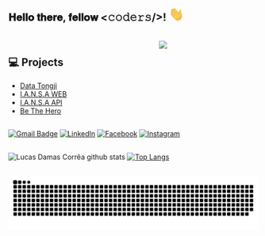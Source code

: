   <h2> 𝐇𝐞𝐥𝐥𝐨 𝐭𝐡𝐞𝐫𝐞, 𝐟𝐞𝐥𝐥𝐨𝐰 <𝚌𝚘𝚍𝚎𝚛𝚜/>! <img src="https://raw.githubusercontent.com/ABSphreak/ABSphreak/master/gifs/Hi.gif" width="30px"></h2>
	<br/>
    <img align='right' src='https://user-images.githubusercontent.com/5713670/87202985-820dcb80-c2b6-11ea-9f56-7ec461c497c3.gif' width='200"'>

## 💻 Projects
* [Data Tongji](https://github.com/Data-Tongji)
* [I.A.N.S.A WEB](https://github.com/lucasdcorrea1/Iansa-web)
* [I.A.N.S.A API](https://github.com/lucasdcorrea1/Iansa-backend)
* [Be The Hero](https://github.com/lucasdcorrea1/Be-The-Hero)

##

[![Gmail Badge](https://img.shields.io/badge/-lucas.dcorrea1@gmail.com-c14438?style=flat-square&logo=Gmail&logoColor=white&link=mailto:lucas.dcorrea1@gmail.com)](mailto:lucas.dcorrea1@gmail.com)
<a href="https://www.linkedin.com/in/lucas-damas-corr%C3%AAa-882806176/" target="_blank"><img src="https://img.shields.io/badge/LinkedIn-%230077B5.svg?&style=flat-square&logo=linkedin&logoColor=white" alt="LinkedIn"></a>
<a href="https://www.facebook.com/lucas.damas.35" target="_blank"><img src="https://img.shields.io/badge/Facebook-%231877F2.svg?&style=flat-square&logo=facebook&logoColor=white" alt="Facebook"></a>
<a href="https://www.instagram.com/lucasdcorreabr" target="_blank"><img src="https://img.shields.io/badge/Instagram-%23E4405F.svg?&style=flat-square&logo=instagram&logoColor=white" alt="Instagram"></a>

##

![Lucas Damas Corrêa github stats](https://github-readme-stats.vercel.app/api?username=lucasdcorrea1&show_icons=true&theme=radical)
[![Top Langs](https://github-readme-stats.vercel.app/api/top-langs/?username=lucasdcorrea1&layout=compact&theme=radical)](https://github.com/lucasdcorrea1/github-readme-stats)

##

![Snake animation](https://github.com/lucasdcorrea1/lucasdcorrea1/blob/output/github-contribution-grid-snake.svg)

  <!-- ## Technologies I'm Learning :books:

#### Front-end:

![JavaScript](https://img.shields.io/badge/-JavaScript-%23F7DF1C?style=flat-square&logo=javascript&logoColor=000000&color=d1b01f)
![Nodejs](https://img.shields.io/badge/-Nodejs-black?style=flat-square&logo=Node.js&logoColor=00d632)
![React](https://img.shields.io/badge/-React-%23282C34?style=flat-square&logo=react)

#### Back-end:

![Docker](https://img.shields.io/badge/-Docker-black?style=flat-square&logo=docker) -->
